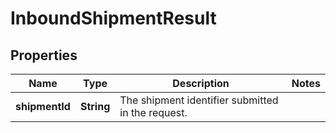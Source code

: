 # InboundShipmentResult

## Properties
Name | Type | Description | Notes
------------ | ------------- | ------------- | -------------
**shipmentId** | **String** | The shipment identifier submitted in the request. | 
